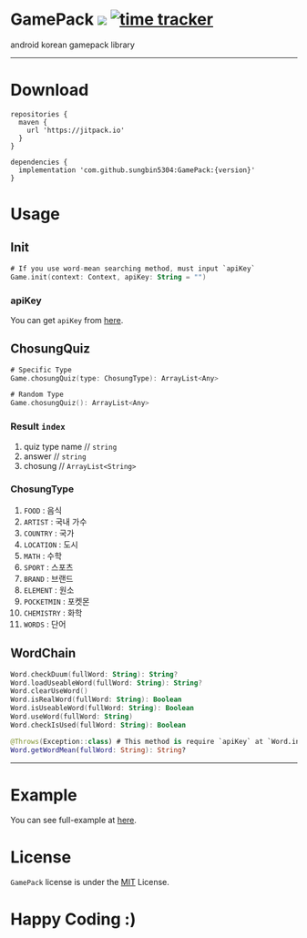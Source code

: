 # GamePack [![](https://jitpack.io/v/sungbin5304/GamePack.svg)](https://jitpack.io/#sungbin5304/GamePack) [![time tracker](https://wakatime.com/badge/github/sungbin5304/GamePack.svg)](https://wakatime.com/badge/github/sungbin5304/GamePack)
android korean gamepack library

-----

# Download
```Gradle
repositories {
  maven { 
    url 'https://jitpack.io' 
  }
}

dependencies {
  implementation 'com.github.sungbin5304:GamePack:{version}'
}
```

# Usage
## Init
```kotlin
# If you use word-mean searching method, must input `apiKey`
Game.init(context: Context, apiKey: String = "")
```

### apiKey
You can get `apiKey` from [here](https://stdict.korean.go.kr/openapi/openApiInfo.do).

## ChosungQuiz
```kotlin
# Specific Type
Game.chosungQuiz(type: ChosungType): ArrayList<Any>

# Random Type
Game.chosungQuiz(): ArrayList<Any>
```

### Result `index`
1. quiz type name // `string`
2. answer // `string`
3. chosung // `ArrayList<String>`

### ChosungType
1. `FOOD` : 음식
2. `ARTIST` : 국내 가수
3. `COUNTRY` : 국가
4. `LOCATION` : 도시
5. `MATH` : 수학
6. `SPORT` : 스포츠
7. `BRAND` : 브랜드
8. `ELEMENT` : 원소
9. `POCKETMIN` : 포켓몬
10. `CHEMISTRY` : 화학
11. `WORDS` : 단어

## WordChain
```kotlin
Word.checkDuum(fullWord: String): String?
Word.loadUseableWord(fullWord: String): String? 
Word.clearUseWord() 
Word.isRealWord(fullWord: String): Boolean
Word.isUseableWord(fullWord: String): Boolean
Word.useWord(fullWord: String)
Word.checkIsUsed(fullWord: String): Boolean

@Throws(Exception::class) # This method is require `apiKey` at `Word.init(//)`.
Word.getWordMean(fullWord: String): String?
```

-----

# Example
You can see full-example at [here](https://github.com/sungbin5304/SungBinBot/blob/master/app/src/main/java/me/sungbin/sungbinbot/ui/MainActivity.kt).

# License
`GamePack` license is under the [MIT](https://github.com/sungbin5304/GamePack/blob/master/LICENSE) License.

# Happy Coding :)
